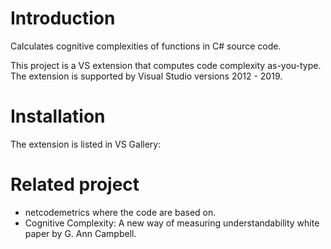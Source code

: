 # Introduction
Calculates cognitive complexities of functions in C# source code.

This project is a VS extension that computes code complexity as-you-type.
The extension is supported by Visual Studio versions 2012 - 2019.

# Installation
The extension is listed in VS Gallery:

# Related project
* netcodemetrics where the code are based on.
* Cognitive Complexity: A new way of measuring understandability white paper by G. Ann Campbell.
